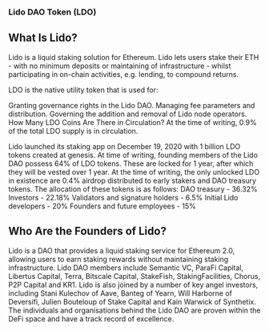 ### Lido DAO Token (LDO)

## What Is Lido?
Lido is a liquid staking solution for Ethereum. Lido lets users stake their ETH - with no minimum deposits or maintaining of infrastructure - whilst participating in on-chain activities, e.g. lending, to compound returns.

LDO is the native utility token that is used for:

Granting governance rights in the Lido DAO.
Managing fee parameters and distribution.
Governing the addition and removal of Lido node operators.
How Many LDO Coins Are There in Circulation?
At the time of writing, 0.9% of the total LDO supply is in circulation.

Lido launched its staking app on December 19, 2020 with 1 billion LDO tokens created at genesis. At time of writing, founding members of the Lido DAO possess 64% of LDO tokens. These are locked for 1 year, after which they will be vested over 1 year. At the time of writing, the only unlocked LDO in existence are 0.4% airdrop distributed to early stakers and DAO treasury tokens.
The allocation of these tokens is as follows: DAO treasury - 36.32% Investors - 22.18% Validators and signature holders - 6.5% Initial Lido developers - 20% Founders and future employees - 15%

## Who Are the Founders of Lido?
Lido is a DAO that provides a liquid staking service for Ethereum 2.0, allowing users to earn staking rewards without maintaining staking infrastructure.
Lido DAO members include Semantic VC, ParaFi Capital, Libertus Capital, Terra, Bitscale Capital, StakeFish, StakingFacilities, Chorus, P2P Capital and KR1. Lido is also joined by a number of key angel investors, including Stani Kulechov of Aave, Banteg of Yearn, Will Harborne of Deversifi, Julien Bouteloup of Stake Capital and Kain Warwick of Synthetix.
The individuals and organisations behind the Lido DAO are proven within the DeFi space and have a track record of excellence.



